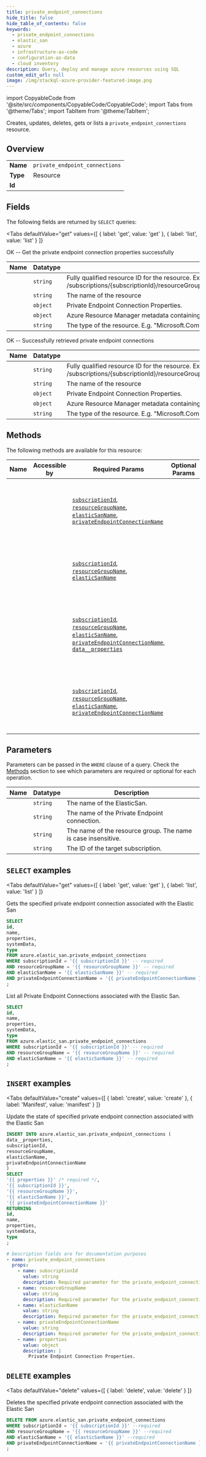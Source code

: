 ```yaml
--- 
title: private_endpoint_connections
hide_title: false
hide_table_of_contents: false
keywords:
  - private_endpoint_connections
  - elastic_san
  - azure
  - infrastructure-as-code
  - configuration-as-data
  - cloud inventory
description: Query, deploy and manage azure resources using SQL
custom_edit_url: null
image: /img/stackql-azure-provider-featured-image.png
---
```


import CopyableCode from '@site/src/components/CopyableCode/CopyableCode';
import Tabs from '@theme/Tabs';
import TabItem from '@theme/TabItem';

Creates, updates, deletes, gets or lists a <code>private_endpoint_connections</code> resource.

## Overview
<table><tbody>
<tr><td><b>Name</b></td><td><code>private_endpoint_connections</code></td></tr>
<tr><td><b>Type</b></td><td>Resource</td></tr>
<tr><td><b>Id</b></td><td><CopyableCode code="azure.elastic_san.private_endpoint_connections" /></td></tr>
</tbody></table>

## Fields

The following fields are returned by `SELECT` queries:

<Tabs
    defaultValue="get"
    values={[
        { label: 'get', value: 'get' },
        { label: 'list', value: 'list' }
    ]}
>
<TabItem value="get">

OK -- Get the private endpoint connection properties successfully

<table>
<thead>
    <tr>
    <th>Name</th>
    <th>Datatype</th>
    <th>Description</th>
    </tr>
</thead>
<tbody>
<tr>
    <td><CopyableCode code="id" /></td>
    <td><code>string</code></td>
    <td>Fully qualified resource ID for the resource. Ex - /subscriptions/&#123;subscriptionId&#125;/resourceGroups/&#123;resourceGroupName&#125;/providers/&#123;resourceProviderNamespace&#125;/&#123;resourceType&#125;/&#123;resourceName&#125;</td>
</tr>
<tr>
    <td><CopyableCode code="name" /></td>
    <td><code>string</code></td>
    <td>The name of the resource</td>
</tr>
<tr>
    <td><CopyableCode code="properties" /></td>
    <td><code>object</code></td>
    <td>Private Endpoint Connection Properties.</td>
</tr>
<tr>
    <td><CopyableCode code="systemData" /></td>
    <td><code>object</code></td>
    <td>Azure Resource Manager metadata containing createdBy and modifiedBy information.</td>
</tr>
<tr>
    <td><CopyableCode code="type" /></td>
    <td><code>string</code></td>
    <td>The type of the resource. E.g. "Microsoft.Compute/virtualMachines" or "Microsoft.Storage/storageAccounts"</td>
</tr>
</tbody>
</table>
</TabItem>
<TabItem value="list">

OK -- Successfully retrieved private endpoint connections

<table>
<thead>
    <tr>
    <th>Name</th>
    <th>Datatype</th>
    <th>Description</th>
    </tr>
</thead>
<tbody>
<tr>
    <td><CopyableCode code="id" /></td>
    <td><code>string</code></td>
    <td>Fully qualified resource ID for the resource. Ex - /subscriptions/&#123;subscriptionId&#125;/resourceGroups/&#123;resourceGroupName&#125;/providers/&#123;resourceProviderNamespace&#125;/&#123;resourceType&#125;/&#123;resourceName&#125;</td>
</tr>
<tr>
    <td><CopyableCode code="name" /></td>
    <td><code>string</code></td>
    <td>The name of the resource</td>
</tr>
<tr>
    <td><CopyableCode code="properties" /></td>
    <td><code>object</code></td>
    <td>Private Endpoint Connection Properties.</td>
</tr>
<tr>
    <td><CopyableCode code="systemData" /></td>
    <td><code>object</code></td>
    <td>Azure Resource Manager metadata containing createdBy and modifiedBy information.</td>
</tr>
<tr>
    <td><CopyableCode code="type" /></td>
    <td><code>string</code></td>
    <td>The type of the resource. E.g. "Microsoft.Compute/virtualMachines" or "Microsoft.Storage/storageAccounts"</td>
</tr>
</tbody>
</table>
</TabItem>
</Tabs>

## Methods

The following methods are available for this resource:

<table>
<thead>
    <tr>
    <th>Name</th>
    <th>Accessible by</th>
    <th>Required Params</th>
    <th>Optional Params</th>
    <th>Description</th>
    </tr>
</thead>
<tbody>
<tr>
    <td><a href="#get"><CopyableCode code="get" /></a></td>
    <td><CopyableCode code="select" /></td>
    <td><a href="#parameter-subscriptionId"><code>subscriptionId</code></a>, <a href="#parameter-resourceGroupName"><code>resourceGroupName</code></a>, <a href="#parameter-elasticSanName"><code>elasticSanName</code></a>, <a href="#parameter-privateEndpointConnectionName"><code>privateEndpointConnectionName</code></a></td>
    <td></td>
    <td>Gets the specified private endpoint connection associated with the Elastic San</td>
</tr>
<tr>
    <td><a href="#list"><CopyableCode code="list" /></a></td>
    <td><CopyableCode code="select" /></td>
    <td><a href="#parameter-subscriptionId"><code>subscriptionId</code></a>, <a href="#parameter-resourceGroupName"><code>resourceGroupName</code></a>, <a href="#parameter-elasticSanName"><code>elasticSanName</code></a></td>
    <td></td>
    <td>List all Private Endpoint Connections associated with the Elastic San.</td>
</tr>
<tr>
    <td><a href="#create"><CopyableCode code="create" /></a></td>
    <td><CopyableCode code="insert" /></td>
    <td><a href="#parameter-subscriptionId"><code>subscriptionId</code></a>, <a href="#parameter-resourceGroupName"><code>resourceGroupName</code></a>, <a href="#parameter-elasticSanName"><code>elasticSanName</code></a>, <a href="#parameter-privateEndpointConnectionName"><code>privateEndpointConnectionName</code></a>, <a href="#parameter-data__properties"><code>data__properties</code></a></td>
    <td></td>
    <td>Update the state of specified private endpoint connection associated with the Elastic San</td>
</tr>
<tr>
    <td><a href="#delete"><CopyableCode code="delete" /></a></td>
    <td><CopyableCode code="delete" /></td>
    <td><a href="#parameter-subscriptionId"><code>subscriptionId</code></a>, <a href="#parameter-resourceGroupName"><code>resourceGroupName</code></a>, <a href="#parameter-elasticSanName"><code>elasticSanName</code></a>, <a href="#parameter-privateEndpointConnectionName"><code>privateEndpointConnectionName</code></a></td>
    <td></td>
    <td>Deletes the specified private endpoint connection associated with the Elastic San</td>
</tr>
</tbody>
</table>

## Parameters

Parameters can be passed in the `WHERE` clause of a query. Check the [Methods](#methods) section to see which parameters are required or optional for each operation.

<table>
<thead>
    <tr>
    <th>Name</th>
    <th>Datatype</th>
    <th>Description</th>
    </tr>
</thead>
<tbody>
<tr id="parameter-elasticSanName">
    <td><CopyableCode code="elasticSanName" /></td>
    <td><code>string</code></td>
    <td>The name of the ElasticSan.</td>
</tr>
<tr id="parameter-privateEndpointConnectionName">
    <td><CopyableCode code="privateEndpointConnectionName" /></td>
    <td><code>string</code></td>
    <td>The name of the Private Endpoint connection.</td>
</tr>
<tr id="parameter-resourceGroupName">
    <td><CopyableCode code="resourceGroupName" /></td>
    <td><code>string</code></td>
    <td>The name of the resource group. The name is case insensitive.</td>
</tr>
<tr id="parameter-subscriptionId">
    <td><CopyableCode code="subscriptionId" /></td>
    <td><code>string</code></td>
    <td>The ID of the target subscription.</td>
</tr>
</tbody>
</table>

## `SELECT` examples

<Tabs
    defaultValue="get"
    values={[
        { label: 'get', value: 'get' },
        { label: 'list', value: 'list' }
    ]}
>
<TabItem value="get">

Gets the specified private endpoint connection associated with the Elastic San

```sql
SELECT
id,
name,
properties,
systemData,
type
FROM azure.elastic_san.private_endpoint_connections
WHERE subscriptionId = '{{ subscriptionId }}' -- required
AND resourceGroupName = '{{ resourceGroupName }}' -- required
AND elasticSanName = '{{ elasticSanName }}' -- required
AND privateEndpointConnectionName = '{{ privateEndpointConnectionName }}' -- required
;
```
</TabItem>
<TabItem value="list">

List all Private Endpoint Connections associated with the Elastic San.

```sql
SELECT
id,
name,
properties,
systemData,
type
FROM azure.elastic_san.private_endpoint_connections
WHERE subscriptionId = '{{ subscriptionId }}' -- required
AND resourceGroupName = '{{ resourceGroupName }}' -- required
AND elasticSanName = '{{ elasticSanName }}' -- required
;
```
</TabItem>
</Tabs>


## `INSERT` examples

<Tabs
    defaultValue="create"
    values={[
        { label: 'create', value: 'create' },
        { label: 'Manifest', value: 'manifest' }
    ]}
>
<TabItem value="create">

Update the state of specified private endpoint connection associated with the Elastic San

```sql
INSERT INTO azure.elastic_san.private_endpoint_connections (
data__properties,
subscriptionId,
resourceGroupName,
elasticSanName,
privateEndpointConnectionName
)
SELECT 
'{{ properties }}' /* required */,
'{{ subscriptionId }}',
'{{ resourceGroupName }}',
'{{ elasticSanName }}',
'{{ privateEndpointConnectionName }}'
RETURNING
id,
name,
properties,
systemData,
type
;
```
</TabItem>
<TabItem value="manifest">

```yaml
# Description fields are for documentation purposes
- name: private_endpoint_connections
  props:
    - name: subscriptionId
      value: string
      description: Required parameter for the private_endpoint_connections resource.
    - name: resourceGroupName
      value: string
      description: Required parameter for the private_endpoint_connections resource.
    - name: elasticSanName
      value: string
      description: Required parameter for the private_endpoint_connections resource.
    - name: privateEndpointConnectionName
      value: string
      description: Required parameter for the private_endpoint_connections resource.
    - name: properties
      value: object
      description: |
        Private Endpoint Connection Properties.
```
</TabItem>
</Tabs>


## `DELETE` examples

<Tabs
    defaultValue="delete"
    values={[
        { label: 'delete', value: 'delete' }
    ]}
>
<TabItem value="delete">

Deletes the specified private endpoint connection associated with the Elastic San

```sql
DELETE FROM azure.elastic_san.private_endpoint_connections
WHERE subscriptionId = '{{ subscriptionId }}' --required
AND resourceGroupName = '{{ resourceGroupName }}' --required
AND elasticSanName = '{{ elasticSanName }}' --required
AND privateEndpointConnectionName = '{{ privateEndpointConnectionName }}' --required
;
```
</TabItem>
</Tabs>
